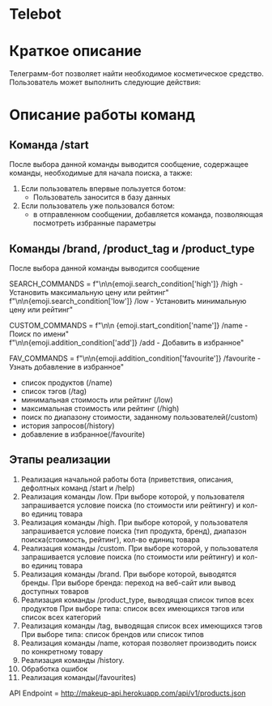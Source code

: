 # Telebot

# Краткое описание
Телеграмм-бот позволяет найти необходимое косметическое средство.
Пользователь может выполнить следующие действия:

# Описание работы команд

## Команда /start
   После выбора данной команды выводится сообщение, содержащее команды, необходимые для начала поиска, а также:
   1. Если пользователь впервые пользуется ботом:
      - Пользователь заносится в базу данных
   2. Если пользователь уже пользовался ботом:
      - в отправленном сообщении, добавляется команда, позволяющая посмотреть избранные параметры

## Команды /brand, /product_tag и /product_type
   После выбора данной команды выводится сообщение
   



SEARCH_COMMANDS = f"\n\n{emoji.search_condition['high']} /high - Установить максимальную цену или рейтинг" \
                  f"\n\n{emoji.search_condition['low']} /low - Установить минимальную цену или рейтинг"

CUSTOM_COMMANDS = f"\n\n {emoji.start_condition['name']} /name - Поиск по имени" \
                  f"\n\n{emoji.addition_condition['add']} /add - Добавить в избранное"

FAV_COMMANDS = f"\n\n{emoji.addition_condition['favourite']} /favourite - Узнать добавление в избранное"

- список продуктов (/name)
- список тэгов (/tag)
- минимальная стоимость или рейтинг (/low)
- максимальная стоимость или рейтинг (/high)
- поиск по диапазону стоимости, заданному пользователей(/custom)
- история запросов(/history)
- добавление в избранное(/favourite)


## Этапы реализации
1. Реализация начальной работы бота (приветствия, описания, дефолтных команд /start и /help)
2. Реализация команды /low. 
   При выборе которой, у пользователя запрашивается условие поиска (по стоимости или рейтингу) и кол-во единиц товара 
3. Реализация команды /high. 
   При выборе которой, у пользователя запрашивается условие поиска (тип продукта, бренд), диапазон поиска(стоимость, рейтинг), кол-во единиц товара 
4. Реализация команды /custom. 
   При выборе которой, у пользователя запрашивается условие поиска (по стоимости или рейтингу) и кол-во единиц товара
5. Реализация команды /brand. При выборе которой, выводятся бренды. 
   При выборе бренда: переход на веб-сайт или вывод доступных товаров
6. Реализация команды /product_type, выводящая список типов всех продуктов
   При выборе типа: список всех имеющихся тэгов или список всех категорий 
7. Реализация команды /tag, выводящая список всех имеющихся тэгов
   При выборе типа: список брендов или список типов 
8. Реализация команды /name, которая позволяет производить поиск по конкретному товару
9. Реализация команды /history.
10. Обработка ошибок 
11. Реализация команды(/favourites)


API Endpoint = http://makeup-api.herokuapp.com/api/v1/products.json